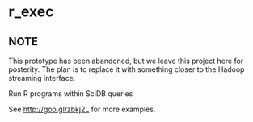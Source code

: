 r_exec
======

## NOTE
This prototype has been abandoned, but we leave this project here for posterity. The plan is to replace it with something closer to the Hadoop streaming interface.

Run R programs within SciDB queries

See 
http://goo.gl/zbkj2L  for more examples.
